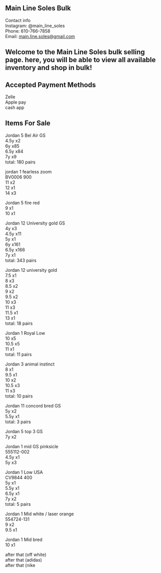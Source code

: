 Main Line Soles Bulk  
-  
Contact info  
Instagram: @main_line_soles  
Phone: 610-766-7858  
Email: main.line.soles@gmail.com  


Welcome to the Main Line Soles bulk selling page. here, you will be able to view all available inventory and shop in bulk!  
-
Accepted Payment Methods
-  
Zelle  
Apple pay  
cash app  

Items For Sale
-  


Jordan 5 Bel Air GS  
4.5y x2  
6y x85  
6.5y x84  
7y x9  
total: 180 pairs  

jordan 1 fearless zoom  
BV0006 900  
11 x2  
12 x1  
14 x3  


Jordan 5 fire red  
9 x1  
10 x1  

Jordan 12 University gold GS  
4y x3  
4.5y x11  
5y x1  
6y x161  
6.5y x166  
7y x1  
total: 343 pairs  


Jordan 12 university gold  
7.5 x1  
8 x3  
8.5 x2  
9 x2  
9.5 x2  
10 x3  
11 x3  
11.5 x1  
13 x1  
total: 18 pairs  

Jordan 1 Royal Low  
10 x5  
10.5 x5  
11 x1  
total: 11 pairs  

Jordan 3 animal instinct  
8 x1  
9.5 x1  
10 x2  
10.5 x3  
11 x3  
total: 10 pairs  


Jordan 11 concord bred GS  
5y x2  
5.5y x1  
total: 3 pairs  


Jordan 5 top 3 GS  
7y x2  

Jordan 1 mid GS pinksicle   
555112-002  
4.5y x1  
5y x3  

Jordan 1 Low USA  
CV9844 400  
5y x1  
5.5y x1  
6.5y x1  
7y x2  
total: 5 pairs  

Jordan 1 Mid white / laser orange  
554724-131  
9 x2  
9.5 x1  

Jordan 1 Mid bred  
10 x1  


after that (off white)  
after that (adidas)  
after that (nike  
